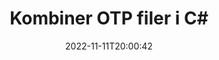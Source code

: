 ---
############################# Static ############################
layout: "auto-gen-merger"
date: 2022-11-11T20:00:42
draft: false
otherformats: pdf pps ppsx ppt pptx rtf tex vdx vsdm vsdx vssm vssx vstm vstx vsx vtx

############################# Head ############################
head_title: "Kombiner OTP filer i C# | OTP Fusjon"
head_description: "Kombiner flere OTP-filer til én enkelt fil ved å bruke C# .NET-dokumentsammenslåings-API. Kombiner spesifikke sider eller sideområder fra ulike dokumenter til ett enkelt dokument."

############################# Header ############################
title: "Kombiner OTP filer i C#"
description: "Kombiner OTP med noen få linjer med .NET-kode."
bg_image: "https://cms.admin.containerize.com/templates/aspose/App_Themes/V3/images/bg/header1.png"
bg_overlay: false
button:
    enable: true
    icon: "fas fa-arrow-down"
    label: "Last ned gratis prøveversjon"
    link: "https://downloads.groupdocs.com/merger/net"

############################# SubMenu ############################
submenu:
    enable: true

    left:
        img_alt: "GroupDocs.Merger for .NET"
        image: "https://cms.admin.containerize.com/templates/groupdocs/images/product-logos/90x90-noborder/groupdocs-merger-net.png"
        product: "GroupDocs.Merger"
        platform: ".NET"

    middle:
        button:

            # button loop
            - link: "https://apireference.groupdocs.com/merger/net"
              text: "API-referanse"

            # button loop
            - link: "https://github.com/groupdocs-merger"
              text: "Kodeeksempler"

            # button loop
            - link: "https://products.groupdocs.app/merger/family"
              text: "Live-demoer"

            # button loop
            - link: "https://purchase.groupdocs.com/pricing/merger/net"
              text: "Prissetting"

    right:
        link_download: "https://downloads.groupdocs.com/merger"
        link_learn: "https://docs.groupdocs.com/merger/net"
        link_buy: "https://purchase.groupdocs.com"

############################# About ############################
about:
    enable: true
    title: "Om GroupDocs.Merger for .NET API"
    content: |
        [GroupDocs.Merger for .NET](/no/merger/net/) gir en praktisk løsning for å kombinere flere PDF, Microsoft Office (Word, Excel, PowerPoint, OneNote), OpenDocument, HTML, bilder og mange andre dokumenter i én enkelt fil i .NET-applikasjoner. GroupDocs.Merger vil spare deg for mye krefter, siden du har lov til å kombinere OTP dokumenter - det er ikke nødvendig å installere tredjepartsprogramvare, skrivebordsapplikasjoner eller plugins. Nå er det unødvendig å kaste bort tiden din og kombinere filer manuelt! GroupDocs oppgave er å gi den beste kvaliteten og forenkle dokumentbehandlingsarbeidsflyten.
        
        GroupDocs.Merger API er et riktig valg for bedriftsløsninger som trenger filkombinerende funksjoner. Disse APIene støttes godt på alle større operativsystemer og plattformer, inkludert .NET Framework, .NET Standard, .NET Core, Mono.

############################# Steps ############################
steps:
    enable: true
    title_left: "Hvordan kombinere flere OTP-filer"
    content_left: |
        [GroupDocs.Merger for .NET](/no/merger/net/) gjør det enkelt for .NET-utviklere å kombinere to eller flere OTP-filer i applikasjonene sine ved å implementere en noen enkle trinn.
        
        * Opprett en ny forekomst av **Merger** og send kildedokumentstien som en konstruktørparameter.
        * Ring **Join** i klassen **Merger** og bestå den andre kildedokumentstien.
        * Ring **Save** av **Merger**-klassen for å lagre det sammenslåtte dokumentet.

    title_right: "Systemkrav"
    content_right: |
        GroupDocs.Merger for .NET APIer støttes på alle større plattformer og operativsystemer. Før du utfører koden nedenfor, sørg for at du har følgende forutsetninger installert på systemet ditt.

        * Operativsystemer: Microsoft Windows, Linux, MacOS
        * Utviklingsmiljøer: Visual Studio, Xamarin, MonoDevelop
        * Rammer: .NET Framework, .NET Standard, .NET Core, Mono
        * Last ned den nyeste versjonen av GroupDocs.Merger for .NET fra [NuGet](https://www.nuget.org/packages/groupdocs.merger)
         
    code: |
     {{% merger/additional-styles %}}
     {{< merger/code-merger title="Hvordan kombinere OTP filer ved å bruke C# eksempelkode">}}

        ```csharp    
        // Kombiner OTP filer med GroupDocs.Merger API
        // Instantier sammenslåing med inndatadokumentet OTP
        using (Merger merger = new Merger("input1.otp"))
          {
            // Anrop Join-metoden for Merger-klasseforekomsten og pass den andre kildedokumentstien
            merger.Join("input2.otp");
    
            // Anrop Lagre metode for sammenslåingsklasseforekomst for å lagre sammenslått dokument
            merger.Save("merged-file.otp");
          }
        ```
     {{< /merger/code-merger >}}

############################# Demos ############################
demos:
    enable: true
    title: "Live Demoer - Online app for å kombinere dokumenter"
    content: |
       Kombiner mer enn én OTP-fil akkurat nå ved å gå til nettstedet [GroupDocs.Merger Live Demos](https://products.groupdocs.app/merger/family).
       Live-demoen har følgende fordeler.
        
############################# About Formats ############################
about_formats:
    enable: true

############################# More Formats ############################
more_formats:
    enable: true
    title: "Slå sammen andre dokumentformater"
    content: |
        .NET dokumenterer fusjons-API for filformater og bilder. Kombiner sammen noen av de populære dokumentformatene som angitt nedenfor.

############################# Back to top ###############################
back_to_top:
    enable: true
---